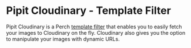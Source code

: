 # Pipit Cloudinary - Template Filter

Pipit Cloudinary is a Perch [template filter](https://docs.grabaperch.com/api/template-filters/) that enables you to easily fetch your images to Cloudinary on the fly. Cloudinary also gives you the option to manipulate your images with dynamic URLs.